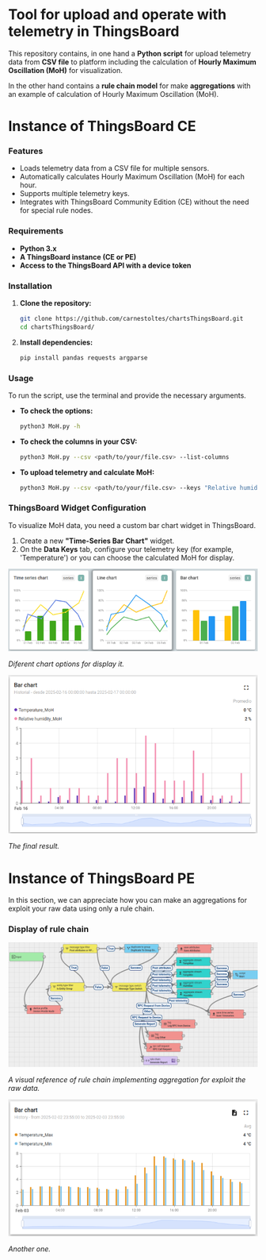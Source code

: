 # Tool for upload and operate with telemetry in ThingsBoard

This repository contains, in one hand a **Python script** for upload telemetry data from **CSV file** to platform including the calculation of **Hourly Maximum Oscillation (MoH)** for visualization.

In the other hand contains a **rule chain model** for make **aggregations** with an example of calculation of Hourly Maximum Oscillation (MoH).

# Instance of ThingsBoard CE

### Features

* Loads telemetry data from a CSV file for multiple sensors.
* Automatically calculates Hourly Maximum Oscillation (MoH) for each hour.
* Supports multiple telemetry keys.
* Integrates with ThingsBoard Community Edition (CE) without the need for special rule nodes.


### Requirements

* **Python 3.x**
* **A ThingsBoard instance (CE or PE)**
* **Access to the ThingsBoard API with a device token**


### Installation

1.  **Clone the repository:**
    ```bash
    git clone https://github.com/carnestoltes/chartsThingsBoard.git
    cd chartsThingsBoard/
    ```

2.  **Install dependencies:**
    ```bash
    pip install pandas requests argparse
    ```

### Usage

To run the script, use the terminal and provide the necessary arguments.

* **To check the options:**
    ```bash
    python3 MoH.py -h
    ```

* **To check the columns in your CSV:**
    ```bash
    python3 MoH.py --csv <path/to/your/file.csv> --list-columns
    ```

* **To upload telemetry and calculate MoH:**
    ```bash
    python3 MoH.py --csv <path/to/your/file.csv> --keys "Relative humidity" "Temperature" --token <your-token> --moh
    ```

### ThingsBoard Widget Configuration

To visualize MoH data, you need a custom bar chart widget in ThingsBoard. 

1.  Create a new **"Time-Series Bar Chart"** widget.
2.  On the **Data Keys** tab, configure your telemetry key (for example, 'Temperature') or you can choose the calculated MoH for display.

![A review of charts options](./images/Charts.png)

_Diferent chart options for display it._

![Final result](./images/CE_MoH.png)

_The final result._

# Instance of ThingsBoard PE

In this section, we can appreciate how you can make an aggregations for exploit your raw data using only a rule chain.

### Display of rule chain 

![A visualization of json file](./images/Rule.png)

_A visual reference of rule chain implementing aggregation for exploit the raw data._

![Final result](./images/M&M.png)

_Another one._

